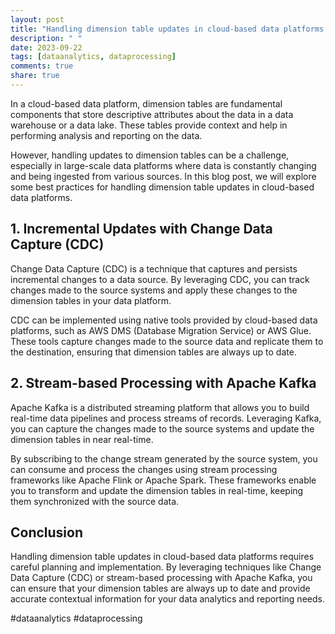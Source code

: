 ```yaml
---
layout: post
title: "Handling dimension table updates in cloud-based data platforms."
description: " "
date: 2023-09-22
tags: [dataanalytics, dataprocessing]
comments: true
share: true
---
```


In a cloud-based data platform, dimension tables are fundamental components that store descriptive attributes about the data in a data warehouse or a data lake. These tables provide context and help in performing analysis and reporting on the data.

However, handling updates to dimension tables can be a challenge, especially in large-scale data platforms where data is constantly changing and being ingested from various sources. In this blog post, we will explore some best practices for handling dimension table updates in cloud-based data platforms.

## 1. Incremental Updates with Change Data Capture (CDC)

Change Data Capture (CDC) is a technique that captures and persists incremental changes to a data source. By leveraging CDC, you can track changes made to the source systems and apply these changes to the dimension tables in your data platform.

CDC can be implemented using native tools provided by cloud-based data platforms, such as AWS DMS (Database Migration Service) or AWS Glue. These tools capture changes made to the source data and replicate them to the destination, ensuring that dimension tables are always up to date.

## 2. Stream-based Processing with Apache Kafka

Apache Kafka is a distributed streaming platform that allows you to build real-time data pipelines and process streams of records. Leveraging Kafka, you can capture the changes made to the source systems and update the dimension tables in near real-time.

By subscribing to the change stream generated by the source system, you can consume and process the changes using stream processing frameworks like Apache Flink or Apache Spark. These frameworks enable you to transform and update the dimension tables in real-time, keeping them synchronized with the source data.

## Conclusion

Handling dimension table updates in cloud-based data platforms requires careful planning and implementation. By leveraging techniques like Change Data Capture (CDC) or stream-based processing with Apache Kafka, you can ensure that your dimension tables are always up to date and provide accurate contextual information for your data analytics and reporting needs.

#dataanalytics #dataprocessing